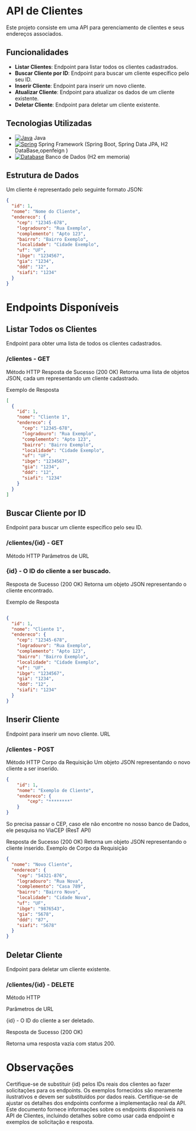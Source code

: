 # API de Clientes

Este projeto consiste em uma API para gerenciamento de clientes e seus endereços associados.

## Funcionalidades

- **Listar Clientes**: Endpoint para listar todos os clientes cadastrados.
- **Buscar Cliente por ID**: Endpoint para buscar um cliente específico pelo seu ID.
- **Inserir Cliente**: Endpoint para inserir um novo cliente.
- **Atualizar Cliente**: Endpoint para atualizar os dados de um cliente existente.
- **Deletar Cliente**: Endpoint para deletar um cliente existente.

## Tecnologias Utilizadas

- [![Java](https://img.shields.io/badge/Java-Programming-blue?style=for-the-badge&logo=java)](https://www.oracle.com/java/)
 Java
- [![Spring](https://img.shields.io/badge/Spring-Framework-green?style=for-the-badge&logo=spring)](https://spring.io/)
 Spring Framework (Spring Boot, Spring Data JPA, H2 DataBase,openfeign )
- [![Database](https://img.shields.io/badge/Database-H2-blue?style=for-the-badge&logo=mysql&logoColor=white)](https://www.h2database.com/html/main.html)
 Banco de Dados (H2 em memoria)
## Estrutura de Dados

Um cliente é representado pelo seguinte formato JSON:

```json
{
  "id": 1,
  "nome": "Nome do Cliente",
  "endereco": {
    "cep": "12345-678",
    "logradouro": "Rua Exemplo",
    "complemento": "Apto 123",
    "bairro": "Bairro Exemplo",
    "localidade": "Cidade Exemplo",
    "uf": "UF",
    "ibge": "1234567",
    "gia": "1234",
    "ddd": "12",
    "siafi": "1234"
  }
}
```
# Endpoints Disponíveis

## Listar Todos os Clientes
Endpoint para obter uma lista de todos os clientes cadastrados.


### /clientes - GET
Método HTTP
Resposta de Sucesso (200 OK)
Retorna uma lista de objetos JSON, cada um representando um cliente cadastrado.

Exemplo de Resposta

```json
[
  {
    "id": 1,
    "nome": "Cliente 1",
    "endereco": {
      "cep": "12345-678",
      "logradouro": "Rua Exemplo",
      "complemento": "Apto 123",
      "bairro": "Bairro Exemplo",
      "localidade": "Cidade Exemplo",
      "uf": "UF",
      "ibge": "1234567",
      "gia": "1234",
      "ddd": "12",
      "siafi": "1234"
    }
  }
]
```
## Buscar Cliente por ID
Endpoint para buscar um cliente específico pelo seu ID.

### /clientes/{id} - GET
Método HTTP
Parâmetros de URL

### {id} - O ID do cliente a ser buscado.
Resposta de Sucesso (200 OK)
Retorna um objeto JSON representando o cliente encontrado.

Exemplo de Resposta

```json

{
  "id": 1,
  "nome": "Cliente 1",
  "endereco": {
    "cep": "12345-678",
    "logradouro": "Rua Exemplo",
    "complemento": "Apto 123",
    "bairro": "Bairro Exemplo",
    "localidade": "Cidade Exemplo",
    "uf": "UF",
    "ibge": "1234567",
    "gia": "1234",
    "ddd": "12",
    "siafi": "1234"
  }
}
```
## Inserir Cliente
Endpoint para inserir um novo cliente.
URL
### /clientes - POST
Método HTTP
Corpo da Requisição
Um objeto JSON representando o novo cliente a ser inserido.

```json
{
    "id": 1,
    "nome": "Exemplo de Cliente",
    "endereco": {
        "cep": "********"
    }
}
```

So precisa passar o CEP, caso ele não encontre no nosso banco de Dados, ele pesquisa no ViaCEP (ResT API)

Resposta de Sucesso (200 OK)
Retorna um objeto JSON representando o cliente inserido.
Exemplo de Corpo da Requisição

```json
{
  "nome": "Novo Cliente",
  "endereco": {
    "cep": "54321-876",
    "logradouro": "Rua Nova",
    "complemento": "Casa 789",
    "bairro": "Bairro Novo",
    "localidade": "Cidade Nova",
    "uf": "UF",
    "ibge": "9876543",
    "gia": "5678",
    "ddd": "87",
    "siafi": "5678"
  }
}
```

## Deletar Cliente
Endpoint para deletar um cliente existente.
### /clientes/{id} - DELETE
Método HTTP

Parâmetros de URL

{id} - O ID do cliente a ser deletado.

Resposta de Sucesso (200 OK)

Retorna uma resposta vazia com status 200.

# Observações
Certifique-se de substituir {id} pelos IDs reais dos clientes ao fazer solicitações para os endpoints.
Os exemplos fornecidos são meramente ilustrativos e devem ser substituídos por dados reais.
Certifique-se de ajustar os detalhes dos endpoints conforme a implementação real da API.
Este documento fornece informações sobre os endpoints disponíveis na API de Clientes, incluindo detalhes sobre como usar cada endpoint e exemplos de solicitação e resposta.





